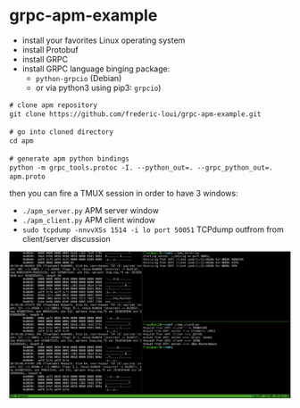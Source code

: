 # grpc-apm-example

* install your favorites Linux operating system
* install Protobuf
* install GRPC
* install GRPC language binging package: 
    * `python-grpcio` (Debian)
    * or via python3 using pip3: `grpcio`)

```
# clone apm repository
git clone https://github.com/frederic-loui/grpc-apm-example.git

# go into cloned directory
cd apm

# generate apm python bindings
python -m grpc_tools.protoc -I. --python_out=. --grpc_python_out=. apm.proto 
```
then you can fire a TMUX session in order to have 3 windows:
* `./apm_server.py` APM server window
* `./apm_client.py` APM client window
* `sudo tcpdump -nnvvXSs 1514 -i lo port 50051` TCPdump outfrom from client/server discussion

![APM](/apm.png)
